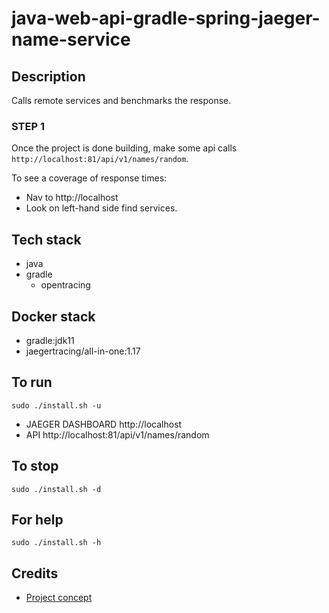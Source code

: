 # java-web-api-gradle-spring-jaeger-name-service

## Description
Calls remote services and
benchmarks the response.

### STEP 1
Once the project is done building, make
some api calls `http://localhost:81/api/v1/names/random`.

To see a coverage of response times:
- Nav to http://localhost
- Look on left-hand side find services.

## Tech stack
- java
- gradle
  - opentracing

## Docker stack
- gradle:jdk11
- jaegertracing/all-in-one:1.17

## To run
`sudo ./install.sh -u`
- JAEGER DASHBOARD http://localhost
- API http://localhost:81/api/v1/names/random

## To stop
`sudo ./install.sh -d`

## For help
`sudo ./install.sh -h`

## Credits
- [Project concept](https://github.com/himankbatra/opentracing-microservices-example)
